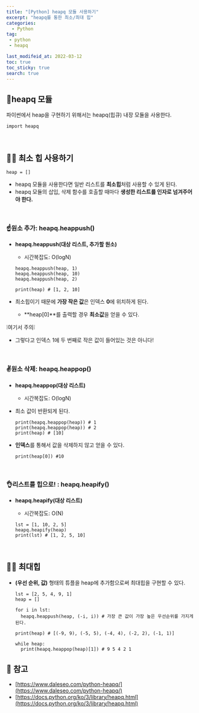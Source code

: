 ```yaml
---
title: "[Python] heapq 모듈 사용하기"
excerpt: "heapq를 통한 최소/최대 힙"
categories:
  - Python
tag:
 - python
 - heapq

last_modifeid_at: 2022-03-12
toc: true
toc_sticky: true
search: true
---
```


## 👩heapq 모듈
파이썬에서 heap을 구현하기 위해서는 heapq(힙큐) 내장 모듈을 사용한다.

  ```
  import heapq
  ```

<br>

## 🙋‍♀️ 최소 힙 사용하기
```
heap = []
```
* heapq 모듈을 사용한다면 일반 리스트를 **최소힙**처럼 사용할 수 있게 된다.
* heapq 모듈의 삽입, 삭제 함수를 호출할 때마다 **생성한 리스트를 인자로 넘겨주어야 한다.**

<br>

### ☝️원소 추가: heapq.heappush()
* **heapq.heappush(대상 리스트, 추가할 원소)**
  * 시간복잡도: O(logN)

  ```
  heapq.heappush(heap, 1)
  heapq.heappush(heap, 10)
  heapq.heappush(heap, 2)

  print(heap) # [1, 2, 10]
  ```

* 최소힙이기 때문에 **가장 작은 값**은 인덱스 **0**에 위치하게 된다.
  * **heap[0]**를 출력할 경우 **최소값**을 얻을 수 있다.

❕여기서 주의❕
* 그렇다고 인덱스 1에 두 번째로 작은 값이 들어있는 것은 아니다! 

<br>

### ✌️원소 삭제: heapq.heappop()
* **heapq.heappop(대상 리스트)**
  * 시간복잡도: O(logN)
* 최소 값이 반환되게 된다.

  ```
  print(heapq.heappop(heap)) # 1
  print(heapq.heappop(heap)) # 2
  print(heap) # [10]
  ```
* **인덱스**를 통해서 값을 삭제하지 않고 얻을 수 있다.
  ```
  print(heap[0]) #10
  ```

<br>

### 👌리스트를 힙으로! : heapq.heapify()
* **heapq.heapify(대상 리스트)**
  * 시간복잡도: O(N)

  ```
  lst = [1, 10, 2, 5]
  heapq.heapify(heap)
  print(lst) # [1, 2, 5, 10]
  ```

<br>

## 🙋‍♀️ 최대힙
  * **(우선 순위, 값)** 형태의 튜플을 heap에 추가함으로써 최대힙을 구현할 수 있다.

    ```
    lst = [2, 5, 4, 9, 1]
    heap = []

    for i in lst:
      heapq.heappush(heap, (-i, i)) # 가장 큰 값이 가장 높은 우선순위를 가지게 된다.

    print(heap) # [(-9, 9), (-5, 5), (-4, 4), (-2, 2), (-1, 1)]

    while heap:
      print(heapq.heappop(heap)[1]) # 9 5 4 2 1

    ```
  

## 📃 참고
* [https://www.daleseo.com/python-heapq/](https://www.daleseo.com/python-heapq/)
* [https://docs.python.org/ko/3/library/heapq.html](https://docs.python.org/ko/3/library/heapq.html)